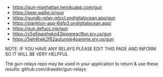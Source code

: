 * https://gun-manhattan.herokuapp.com/gun
* https://peer.wallie.io/gun
* https://gundb-relay-mlccl.ondigitalocean.app/gun
* https://plankton-app-6qfp3.ondigitalocean.app/
* https://gun.defucc.me/gun
* https://v5g5jseqhgkp43lppgregcfbvi.srv.us/gun
* https://5eh4twk2f62autunsje4panime.srv.us/gun

NOTE: IF YOU HAVE ANY RELAYS PLEASE EDIT THIS PAGE AND INFORM SO IT WILL BE VERY HELPFUL

The gun-relays repo may be used in your application to return & use these results: github.com/draeder/gun-relays